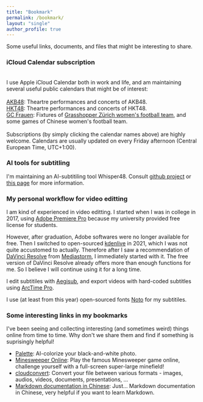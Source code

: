 ```yaml
---
title: "Bookmark"
permalink: /bookmark/
layout: "single"
author_profile: true
---
```


Some useful links, documents, and files that might be interesting to share.  

### iCloud Calendar subscription  
\
I use Apple iCloud Calendar both in work and life, and am maintaining several useful public calendars that might be of interest:  
\
[AKB48](webcal://p103-caldav.icloud.com/published/2/MjA1MjQ3NjAwNDAyMDUyNJHuBm4JvFsW9O5xhZKJaN-GNTNhgzMJxGeVWJ9p-4g1sgAOE2zlE5BUeUfoewECPQjZNGy4ViS-zfdT3BkUyao): Theartre performances and concerts of AKB48.  
[HKT48](webcal://p103-caldav.icloud.com/published/2/MjA1MjQ3NjAwNDAyMDUyNJHuBm4JvFsW9O5xhZKJaN-GGyoCNUTEWTsrAXR1jBUNtvVC4FxIv_9ioZsAlKUVeZ3R72HgRaM9Jv9ZVooX0jc): Theartre performances and concerts of HKT48.  
[GC Frauen](webcal://p103-caldav.icloud.com/published/2/MjA1MjQ3NjAwNDAyMDUyNJHuBm4JvFsW9O5xhZKJaN-87aFlmgc0vDO604UvDuyAy3c-zI8QCUuSGAeCUhDy4xcZf_s_juN2Q9Qdqd_aHLc): Fixtures of [Grasshopper Zürich women's football team](https://gcfrauenfussball.ch/), and some games of Chinese women's football team.  
\
Subscriptions (by simply clicking the calendar names above) are highly welcome. Calendars are usually updated on every Friday afternoon (Central European Time, UTC+1:00).  

### AI tools for subtitling
I'm maintaining an AI-subtitiling tool Whisper48. Consult [github project](https://github.com/ifeimi/WhisperX48) or [this page](https://ifeimi.github.io/whisper48/) for more information. 

### My personal workflow for video editting
I am kind of experienced in video editting. I started when I was in college in 2017, using [Adobe Premiere Pro](https://www.adobe.com/products/premiere.html) because my university provided free license for students.  

However, after graduation, Adobe softwares were no longer available for free. Then I switched to open-sourced [kdenlive](https://kdenlive.org/en/) in 2021, which I was not quite accustomed to actually. Therefore after I saw a recommendation of [DaVinci Resolve](https://www.blackmagicdesign.com/products/davinciresolve) from [Mediastorm](https://space.bilibili.com/946974), I immediately started with it. The free version of DaVinci Resolve already offers more than enough functions for me. So I believe I will continue using it for a long time.  

I edit subtitiles with [Aegisub](https://aegisite.vercel.app/), and export videos with hard-coded subtitles using [ArcTime Pro](https://arctime.org/).  

I use (at least from this year) open-sourced fonts [Noto](https://fonts.google.com/noto) for my subtitiles.  




### Some interesting links in my bookmarks

I've been seeing and collecting interesting (and sometimes weird) things online from time to time. Why don't we share them and find if something is suprisingly helpful!  

* [Palette](https://palette.fm/): AI-colorize your black-and-white photo.  
* [Minesweeper Online](http://www.minesweeper.cn/): Play the famous Minesweeper game online, challenge yourself with a full-screen super-large minefield!  
* [cloudconvert](https://cloudconvert.com/): Convert your file between various formats - images, audios, videos, documents, presentations, ...
* [Markdown documentation in Chinese](https://markdown-zh.readthedocs.io/en/latest/): Just... Markdown documentation in Chinese, very helpful if you want to learn Markdown.  